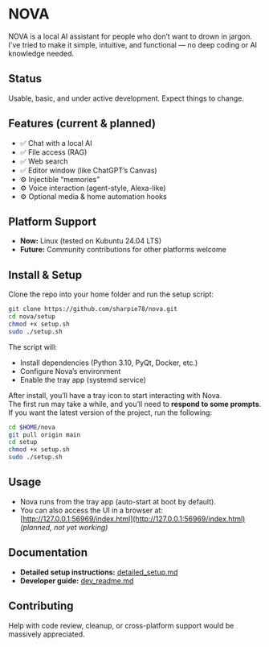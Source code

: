 # NOVA  

NOVA is a local AI assistant for people who don’t want to drown in jargon. I've tried to make it simple, intuitive, and functional — no deep coding or AI knowledge needed.  

## Status  
Usable, basic, and under active development. Expect things to change.  

## Features (current & planned)  
- ✅ Chat with a local AI  
- ✅ File access (RAG)  
- ✅ Web search  
- ✅ Editor window (like ChatGPT’s Canvas)  
- ⚙️ Injectible “memories”  
- ⚙️ Voice interaction (agent-style, Alexa-like)  
- ⚙️ Optional media & home automation hooks  

## Platform Support  
- **Now:** Linux (tested on Kubuntu 24.04 LTS)  
- **Future:** Community contributions for other platforms welcome  

## Install & Setup  
Clone the repo into your home folder and run the setup script:  

```bash
git clone https://github.com/sharpie78/nova.git
cd nova/setup
chmod +x setup.sh
sudo ./setup.sh
```  

The script will:  
- Install dependencies (Python 3.10, PyQt, Docker, etc.)  
- Configure Nova’s environment  
- Enable the tray app (systemd service)  

After install, you’ll have a tray icon to start interacting with Nova.  
The first run may take a while, and you’ll need to **respond to some prompts**.  
If you want the latest version of the project, run the following:


```bash
cd $HOME/nova
git pull origin main
cd setup
chmod +x setup.sh
sudo ./setup.sh
```

## Usage  
- Nova runs from the tray app (auto-start at boot by default).  
- You can also access the UI in a browser at:  
  [http://127.0.0.1:56969/index.html](http://127.0.0.1:56969/index.html) *(planned, not yet working)*  

## Documentation  
- **Detailed setup instructions:** [detailed_setup.md](detailed_setup.md)  
- **Developer guide:** [dev_readme.md](dev_readme.md)  


## Contributing  
Help with code review, cleanup, or cross-platform support would be massively appreciated.  
